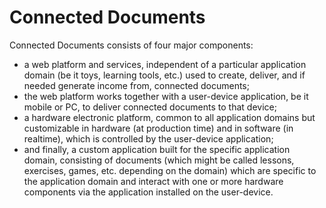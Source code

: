 Connected Documents
===================

Connected Documents consists of four major components:
- a web platform and services, independent of a particular application domain (be it toys, learning tools, etc.) used to create, deliver, and if needed generate income from, connected documents;
- the web platform works together with a user-device application, be it mobile or PC, to deliver connected documents to that device;
- a hardware electronic platform, common to all application domains but customizable in hardware (at production time) and in software (in realtime), which is controlled by the user-device application;
- and finally, a custom application built for the specific application domain, consisting of documents (which might be called lessons, exercises, games, etc. depending on the domain) which are specific to the application domain and interact with one or more hardware components via the application installed on the user-device.
